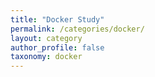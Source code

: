 ```yaml
---
title: "Docker Study"
permalink: /categories/docker/
layout: category
author_profile: false
taxonomy: docker
---
```

